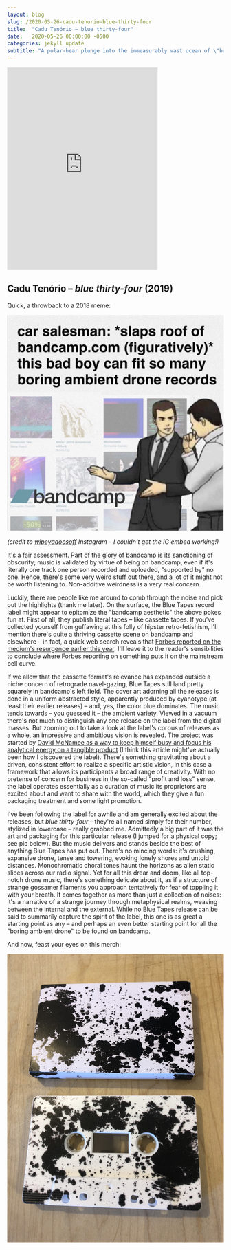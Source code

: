```yaml
---
layout: blog
slug: /2020-05-26-cadu-tenorio-blue-thirty-four
title:  "Cadu Tenório – blue thirty-four"
date:   2020-05-26 00:00:00 -0500
categories: jekyll update
subtitle: "A polar-bear plunge into the immeasurably vast ocean of \"boring ambient drone\" to be found on bandcamp."
---
```

<iframe style="border: 0; width: 350px; height: 470px;" src="https://bandcamp.com/EmbeddedPlayer/album=3962855274/size=large/bgcol=ffffff/linkcol=0687f5/tracklist=false/transparent=true/" seamless><a href="https://bluetapes.bandcamp.com/album/blue-thirty-four">blue thirty-four by Cadu Tenório</a></iframe>

## Cadu Tenório – _blue thirty-four_ (2019)

Quick, a throwback to a 2018 meme:

![A car salesman is speaking to a customer, with a backdrop of a bandcamp music collection. He slaps the roof of bandcamp.com (figuratively) and says, "this bad boy can fit so many boring ambient drone records"](/assets/bandcamp-car-salesman-1.jpeg)

_(credit to [wipeyadocsoff](https://www.instagram.com/wipeyadocsoff/) Instagram – I couldn't get the IG embed working!)_

It's a fair assessment. Part of the glory of bandcamp is its sanctioning of obscurity; music is validated by virtue of being on bandcamp, even if it's literally one track one person recorded and uploaded, "supported by" no one. Hence, there's some very weird stuff out there, and a lot of it might not be worth listening to. Non-additive weirdness is a very real concern.

Luckily, there are people like me around to comb through the noise and pick out the highlights (thank me later). On the surface, the Blue Tapes record label might appear to epitomize the "bandcamp aesthetic" the above pokes fun at. First of all, they publish literal tapes – like cassette tapes. If you've collected yourself from guffawing at this folly of hipster retro-fetishism, I'll mention there's quite a thriving cassette scene on bandcamp and elsewhere – in fact, a quick web search reveals that [Forbes reported on the medium's resurgence earlier this year](https://www.forbes.com/sites/alexledsom/2020/01/19/the-walkman-and-cassette-tapes-are-making-a-comeback/). I'll leave it to the reader's sensibilities to conclude where Forbes reporting on something puts it on the mainstream bell curve.

If we allow that the cassette format's relevance has expanded outside a niche concern of retrograde navel-gazing, Blue Tapes still land pretty squarely in bandcamp's left field. The cover art adorning all the releases is done in a uniform abstracted style, apparently produced by cyanotype (at least their earlier releases) – and, yes, the color blue dominates. The music tends towards – you guessed it – the ambient variety. Viewed in a vacuum there's not much to distinguish any one release on the label from the digital masses. But zooming out to take a look at the label's corpus of releases as a whole, an impressive and ambitious vision is revealed. The project was started by [David McNamee as a way to keep himself busy and focus his analytical energy on a tangible product](https://thequietus.com/articles/16611-spools-out-with-tristan-bath-blue-tapes-special) (I think this article might've actually been how I discovered the label). There's something gravitating about a driven, consistent effort to realize a specific artistic vision, in this case a framework that allows its participants a broad range of creativity. With no pretense of concern for business in the so-called "profit and loss" sense, the label operates essentially as a curation of music its proprietors are excited about and want to share with the world, which they give a fun packaging treatment and some light promotion.

I've been following the label for awhile and am generally excited about the releases, but _blue thirty-four_ – they're all named simply for their number, stylized in lowercase – really grabbed me. Admittedly a big part of it was the art and packaging for this particular release (I jumped for a physical copy; see pic below). But the music delivers and stands beside the best of anything Blue Tapes has put out. There's no mincing words: it's crushing, expansive drone, tense and towering, evoking lonely shores and untold distances. Monochromatic choral tones haunt the horizons as alien static slices across our radio signal. Yet for all this drear and doom, like all top-notch drone music, there's something delicate about it, as if a structure of strange gossamer filaments you approach tentatively for fear of toppling it with your breath. It comes together as more than just a collection of noises: it's a narrative of a strange journey through metaphysical realms, weaving between the internal and the external. While no Blue Tapes release can be said to summarily capture the spirit of the label, this one is as great a starting point as any – and perhaps an even better starting point for all the "boring ambient drone" to be found on bandcamp.

And now, feast your eyes on this merch:

![A cassette case and cassette tape on a wood surface](/assets/blue-thirty-four-1.jpeg)